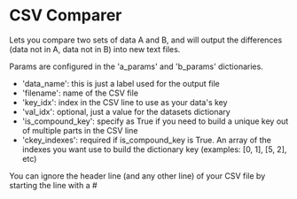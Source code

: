 # CSV Comparer

Lets you compare two sets of data A and B, and will output the differences (data not in A, data not in B) into new text files.

Params are configured in the 'a_params' and 'b_params' dictionaries.
- 'data_name': this is just a label used for the output file
- 'filename': name of the CSV file
- 'key_idx': index in the CSV line to use as your data's key
- 'val_idx': optional, just a value for the datasets dictionary
- 'is_compound_key': specify as True if you need to build a unique key out of multiple parts in the CSV line
- 'ckey_indexes': required if is_compound_key is True. An array of the indexes you want use to build the dictionary key (examples: [0, 1], [5, 2], etc)

You can ignore the header line (and any other line) of your CSV file by starting the line with a #


